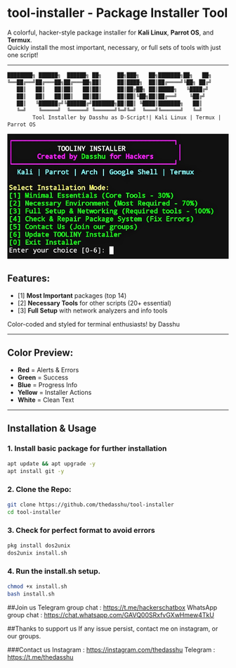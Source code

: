 
# tool-installer - Package Installer Tool

A colorful, hacker-style package installer for **Kali Linux**, **Parrot OS**, and **Termux**.  
Quickly install the most important, necessary, or full sets of tools with just one script!

---
```
████████╗ ██████╗  ██████╗ ██╗     ██╗███╗   ██╗███████╗██╗   ██╗
╚══██╔══╝██╔═══██╗██╔═══██╗██║     ██║████╗  ██║██╔════╝╚██╗ ██╔╝
   ██║   ██║   ██║██║   ██║██║     ██║██╔██╗ ██║█████╗   ╚████╔╝ 
   ██║   ██║   ██║██║   ██║██║     ██║██║╚██╗██║██╔══╝    ╚██╔╝  
   ██║   ╚██████╔╝╚██████╔╝███████╗██║██║ ╚████║███████╗   ██║   
   ╚═╝    ╚═════╝  ╚═════╝ ╚══════╝╚═╝╚═╝  ╚═══╝╚══════╝   ╚═╝   
        Tool Installer by Dasshu as D-Script!| Kali Linux | Termux | Parrot OS
```

![Tool-D Screenshot](screenshot.png)


## Features:
- [1] **Most Important** packages (top 14)
- [2] **Necessary Tools** for other scripts (20+ essential)
- [3] **Full Setup** with network analyzers and info tools

Color-coded and styled for terminal enthusiasts! by Dasshu

---

## Color Preview:

- **Red** = Alerts & Errors  
- **Green** = Success  
- **Blue** = Progress Info  
- **Yellow** = Installer Actions  
- **White** = Clean Text

---

## Installation & Usage

### 1. Install basic package for further installation
```bash
apt update && apt upgrade -y
apt install git -y
```

### 2. Clone the Repo:
```bash
git clone https://github.com/thedasshu/tool-installer
cd tool-installer
```
### 3. Check for perfect format to avoid errors
```bash
pkg install dos2unix
dos2unix install.sh
```

### 4. Run the install.sh setup. 
```bash
chmod +x install.sh
bash install.sh
```
##Join us
Telegram group chat : https://t.me/hackerschatbox
WhatsApp group chat : https://chat.whatsapp.com/GAVQ00SRxfvGXwHmew4TkU

##Thanks to support us
If any issue persist, contact me on instagram, or our groups. 

###Contact us
Instagram : https://instagram.com/thedasshu
Telegram  : https://t.me/thedasshu

